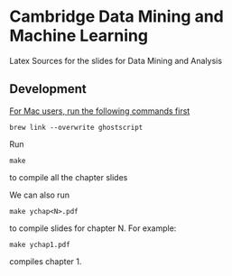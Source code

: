 Cambridge Data Mining and Machine Learning
==========================================

Latex Sources for the slides for Data Mining and Analysis

Development
-----------

[For Mac users, run the following commands first](https://stackoverflow.com/a/64150928)

```console
brew link --overwrite ghostscript
```

Run

```console
make
```
to compile all the chapter slides

We can also run

```console
make ychap<N>.pdf
```

to compile slides for chapter N. For example:

```console
make ychap1.pdf
```

compiles chapter 1.
